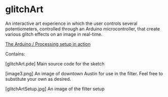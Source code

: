 # glitchArt
An interactive art experience in which the user controls several potentiometers, controlled through an Arduino microcontroller, that create various glitch effects on an image in real-time.

[The Arduino / Processing setup in action](glitchArtSetup.jpg)

Contains:

[glitchArt.pde] Main source code for the sketch

[image3.png] An image of downtown Austin for use in the filter.  Feel free to substitute your own as desired.

[glitchArtSetup.jpg] An image of the filter setup
